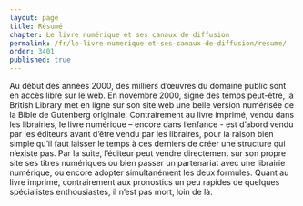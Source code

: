 ```yaml
---
layout: page
title: Résumé
chapter: Le livre numérique et ses canaux de diffusion
permalink: /fr/le-livre-numerique-et-ses-canaux-de-diffusion/resume/
order: 3401
published: true
---
```

<p>Au début des années 2000, des milliers d’œuvres du domaine public sont en accès libre sur le web. En novembre 2000, signe des temps peut-être, la British Library met en ligne sur son site web une belle version numérisée de la Bible de Gutenberg originale. Contrairement au livre imprimé, vendu dans les librairies, le livre numérique – encore dans l’enfance - est d’abord vendu par les éditeurs avant d’être vendu par les libraires, pour la raison bien simple qu’il faut laisser le temps à ces derniers de créer une structure qui n’existe pas. Par la suite, l’éditeur peut vendre directement sur son propre site ses titres numériques ou bien passer un partenariat avec une librairie numérique, ou encore adopter simultanément les deux formules. Quant au livre imprimé, contrairement aux pronostics un peu rapides de quelques spécialistes enthousiastes, il n’est pas mort, loin de là.</p>